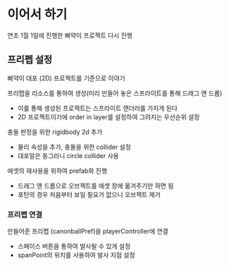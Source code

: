 # 이어서 하기
연초 1월 1일에 진행한 삐약이 프로젝트 다시 진행

## 프리펩 설정
삐약이 대포 (2D) 프로젝트를 기준으로 이야기

프리펩을 리소스를 통하여 생성(미리 만들어 놓은 스프라이트를 통해 드래그 앤 드롭)
* 이를 통해 생성된 프로젝트는 스프라이트 랜더러를 가지게 된다
* 2D 프로젝트이기에 order in layer를 설정하여 그려지는 우선순위 설정

충돌 판정을 위한 rigidbody 2d 추가
* 물리 속성을 추가, 충돌을 위한 collider 설정
* 대포알은 동그라니 circle collider 사용

에셋의 재사용을 위하여 prefab화 진행
* 드래그 앤 드롭으로 오브젝트를 에셋 창에 옮겨주기만 하면 됨
* 포탄의 경우 처음부터 보일 필요가 없으니 오브젝트 제거


### 프리펩 연결
만들어준 프리펩 (canonballPref)을 playerController에 연결
* 스페이스 버튼을 통하여 발사될 수 있게 설정
* spanPoint의 위치를 사용하여 발사 지점 설정

